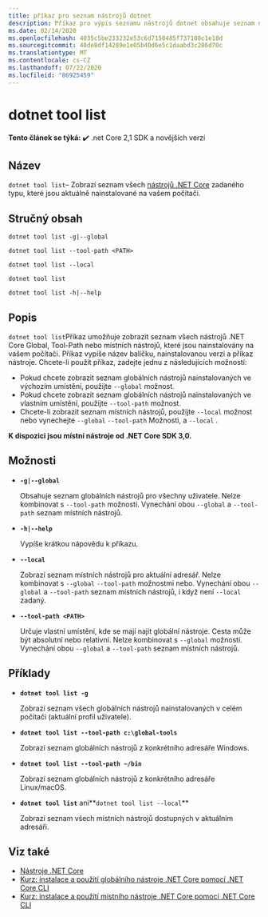 ```yaml
---
title: příkaz pro seznam nástrojů dotnet
description: Příkaz pro výpis seznamu nástrojů dotnet obsahuje seznam nástrojů .NET Core, které jsou nainstalovány na vašem počítači.
ms.date: 02/14/2020
ms.openlocfilehash: 4035c5be233232e53c6d7150485f737108c1e18d
ms.sourcegitcommit: 40de8df14289e1e05b40d6e5c1daabd3c286d70c
ms.translationtype: MT
ms.contentlocale: cs-CZ
ms.lasthandoff: 07/22/2020
ms.locfileid: "86925459"
---
```

# <a name="dotnet-tool-list"></a>dotnet tool list

**Tento článek se týká:** ✔️ .net Core 2,1 SDK a novějších verzí

## <a name="name"></a>Název

`dotnet tool list`– Zobrazí seznam všech [nástrojů .NET Core](global-tools.md) zadaného typu, které jsou aktuálně nainstalované na vašem počítači.

## <a name="synopsis"></a>Stručný obsah

```dotnetcli
dotnet tool list -g|--global

dotnet tool list --tool-path <PATH>

dotnet tool list --local

dotnet tool list

dotnet tool list -h|--help
```

## <a name="description"></a>Popis

`dotnet tool list`Příkaz umožňuje zobrazit seznam všech nástrojů .NET Core Global, Tool-Path nebo místních nástrojů, které jsou nainstalovány na vašem počítači. Příkaz vypíše název balíčku, nainstalovanou verzi a příkaz nástroje.  Chcete-li použít příkaz, zadejte jednu z následujících možností:

* Pokud chcete zobrazit seznam globálních nástrojů nainstalovaných ve výchozím umístění, použijte `--global` možnost.
* Pokud chcete zobrazit seznam globálních nástrojů nainstalovaných ve vlastním umístění, použijte `--tool-path` možnost.
* Chcete-li zobrazit seznam místních nástrojů, použijte `--local` možnost nebo vynechejte `--global` `--tool-path` Možnosti, a `--local` .

**K dispozici jsou místní nástroje od .NET Core SDK 3,0.**

## <a name="options"></a>Možnosti

- **`-g|--global`**

  Obsahuje seznam globálních nástrojů pro všechny uživatele. Nelze kombinovat s `--tool-path` možností. Vynechání obou `--global` a `--tool-path` seznam místních nástrojů.

- **`-h|--help`**

  Vypíše krátkou nápovědu k příkazu.

- **`--local`**

  Zobrazí seznam místních nástrojů pro aktuální adresář. Nelze kombinovat s `--global` `--tool-path` možnostmi nebo. Vynechání obou `--global` a `--tool-path` seznam místních nástrojů, i když není `--local` zadaný.

- **`--tool-path <PATH>`**

  Určuje vlastní umístění, kde se mají najít globální nástroje. Cesta může být absolutní nebo relativní. Nelze kombinovat s `--global` možností. Vynechání obou `--global` a `--tool-path` seznam místních nástrojů.

## <a name="examples"></a>Příklady

- **`dotnet tool list -g`**

  Zobrazí seznam všech globálních nástrojů nainstalovaných v celém počítači (aktuální profil uživatele).

- **`dotnet tool list --tool-path c:\global-tools`**

  Zobrazí seznam globálních nástrojů z konkrétního adresáře Windows.

- **`dotnet tool list --tool-path ~/bin`**

  Zobrazí seznam globálních nástrojů z konkrétního adresáře Linux/macOS.

- **`dotnet tool list`** ani**`dotnet tool list --local`**

  Zobrazí seznam všech místních nástrojů dostupných v aktuálním adresáři.

## <a name="see-also"></a>Viz také

- [Nástroje .NET Core](global-tools.md)
- [Kurz: instalace a použití globálního nástroje .NET Core pomocí .NET Core CLI](global-tools-how-to-use.md)
- [Kurz: instalace a použití místního nástroje .NET Core pomocí .NET Core CLI](local-tools-how-to-use.md)
